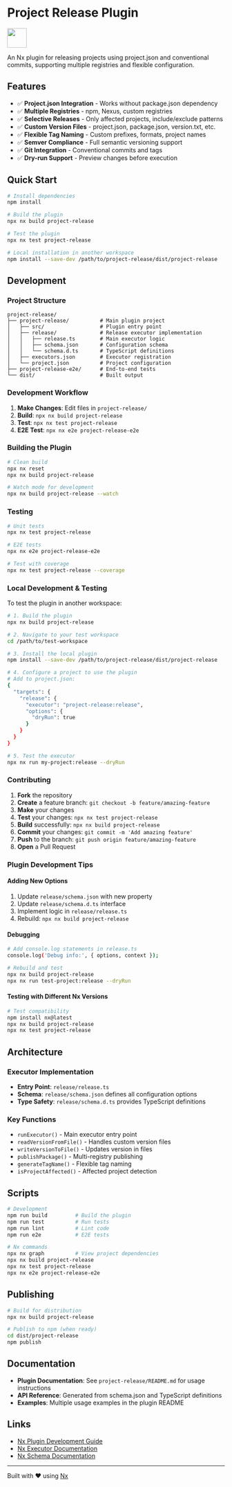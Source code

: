 # Project Release Plugin

<a alt="Nx logo" href="https://nx.dev" target="_blank" rel="noreferrer"><img src="https://raw.githubusercontent.com/nrwl/nx/master/images/nx-logo.png" width="45"></a>

An Nx plugin for releasing projects using project.json and conventional commits, supporting multiple registries and flexible configuration.

## Features

- ✅ **Project.json Integration** - Works without package.json dependency
- ✅ **Multiple Registries** - npm, Nexus, custom registries
- ✅ **Selective Releases** - Only affected projects, include/exclude patterns
- ✅ **Custom Version Files** - project.json, package.json, version.txt, etc.
- ✅ **Flexible Tag Naming** - Custom prefixes, formats, project names
- ✅ **Semver Compliance** - Full semantic versioning support
- ✅ **Git Integration** - Conventional commits and tags
- ✅ **Dry-run Support** - Preview changes before execution

## Quick Start

```bash
# Install dependencies
npm install

# Build the plugin
npx nx build project-release

# Test the plugin
npx nx test project-release

# Local installation in another workspace
npm install --save-dev /path/to/project-release/dist/project-release
```

## Development

### Project Structure

```
project-release/
├── project-release/          # Main plugin project
│   ├── src/                  # Plugin entry point
│   ├── release/              # Release executor implementation
│   │   ├── release.ts        # Main executor logic
│   │   ├── schema.json       # Configuration schema
│   │   └── schema.d.ts       # TypeScript definitions
│   ├── executors.json        # Executor registration
│   └── project.json          # Project configuration
├── project-release-e2e/      # End-to-end tests
└── dist/                     # Built output
```

### Development Workflow

1. **Make Changes**: Edit files in `project-release/`
2. **Build**: `npx nx build project-release`
3. **Test**: `npx nx test project-release`
4. **E2E Test**: `npx nx e2e project-release-e2e`

### Building the Plugin

```bash
# Clean build
npx nx reset
npx nx build project-release

# Watch mode for development
npx nx build project-release --watch
```

### Testing

```bash
# Unit tests
npx nx test project-release

# E2E tests
npx nx e2e project-release-e2e

# Test with coverage
npx nx test project-release --coverage
```

### Local Development & Testing

To test the plugin in another workspace:

```bash
# 1. Build the plugin
npx nx build project-release

# 2. Navigate to your test workspace
cd /path/to/test-workspace

# 3. Install the local plugin
npm install --save-dev /path/to/project-release/dist/project-release

# 4. Configure a project to use the plugin
# Add to project.json:
{
  "targets": {
    "release": {
      "executor": "project-release:release",
      "options": {
        "dryRun": true
      }
    }
  }
}

# 5. Test the executor
npx nx run my-project:release --dryRun
```

### Contributing

1. **Fork** the repository
2. **Create** a feature branch: `git checkout -b feature/amazing-feature`
3. **Make** your changes
4. **Test** your changes: `npx nx test project-release`
5. **Build** successfully: `npx nx build project-release`
6. **Commit** your changes: `git commit -m 'Add amazing feature'`
7. **Push** to the branch: `git push origin feature/amazing-feature`
8. **Open** a Pull Request

### Plugin Development Tips

#### Adding New Options

1. Update `release/schema.json` with new property
2. Update `release/schema.d.ts` interface
3. Implement logic in `release/release.ts`
4. Rebuild: `npx nx build project-release`

#### Debugging

```bash
# Add console.log statements in release.ts
console.log('Debug info:', { options, context });

# Rebuild and test
npx nx build project-release
npx nx run test-project:release --dryRun
```

#### Testing with Different Nx Versions

```bash
# Test compatibility
npm install nx@latest
npx nx build project-release
npx nx test project-release
```

## Architecture

### Executor Implementation

- **Entry Point**: `release/release.ts`
- **Schema**: `release/schema.json` defines all configuration options
- **Type Safety**: `release/schema.d.ts` provides TypeScript definitions

### Key Functions

- `runExecutor()` - Main executor entry point
- `readVersionFromFile()` - Handles custom version files
- `writeVersionToFile()` - Updates version in files
- `publishPackage()` - Multi-registry publishing
- `generateTagName()` - Flexible tag naming
- `isProjectAffected()` - Affected project detection

## Scripts

```bash
# Development
npm run build         # Build the plugin
npm run test          # Run tests
npm run lint          # Lint code
npm run e2e           # E2E tests

# Nx commands
npx nx graph          # View project dependencies
npx nx build project-release
npx nx test project-release
npx nx e2e project-release-e2e
```

## Publishing

```bash
# Build for distribution
npx nx build project-release

# Publish to npm (when ready)
cd dist/project-release
npm publish
```

## Documentation

- **Plugin Documentation**: See `project-release/README.md` for usage instructions
- **API Reference**: Generated from schema.json and TypeScript definitions
- **Examples**: Multiple usage examples in the plugin README

## Links

- [Nx Plugin Development Guide](https://nx.dev/extending-nx/intro/getting-started)
- [Nx Executor Documentation](https://nx.dev/extending-nx/recipes/local-executors)
- [Nx Schema Documentation](https://nx.dev/extending-nx/recipes/local-executors#executor-schema)

---

Built with ❤️ using [Nx](https://nx.dev)